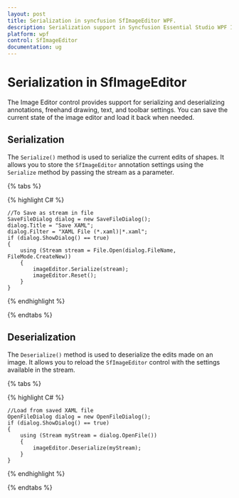 ```yaml
---
layout: post
title: Serialization in syncfusion SfImageEditor WPF.
description: Serialization support in Syncfusion Essential Studio WPF ImageEditor (SfImageEditor) control, its elements and more.
platform: wpf
control: SfImageEditor
documentation: ug
---
```


# Serialization in SfImageEditor

The Image Editor control provides support for serializing and deserializing annotations, freehand drawing, text, and toolbar settings. You can save the current state of the image editor and load it back when needed.

## Serialization

The `Serialize()` method is used to serialize the current edits of shapes. It allows you to store the `SfImageEditor` annotation settings using the `Serialize` method by passing the stream as a parameter.

{% tabs %}

{% highlight C# %}
    
	//To Save as stream in file
    SaveFileDialog dialog = new SaveFileDialog();
    dialog.Title = "Save XAML";
    dialog.Filter = "XAML File (*.xaml)|*.xaml";
    if (dialog.ShowDialog() == true)
    {
        using (Stream stream = File.Open(dialog.FileName, FileMode.CreateNew))
        {
            imageEditor.Serialize(stream);
            imageEditor.Reset();
        }
    }
    
	
{% endhighlight %}

{% endtabs %}

## Deserialization

The `Deserialize()` method is used to deserialize the edits made on an image. It allows you to reload the `SfImageEditor` control with the settings available in the stream.

{% tabs %}

{% highlight C# %}
       
    //Load from saved XAML file
    OpenFileDialog dialog = new OpenFileDialog();
    if (dialog.ShowDialog() == true)
    {
        using (Stream myStream = dialog.OpenFile())
        {
            imageEditor.Deserialize(myStream);
        }
    }

{% endhighlight %}

{% endtabs %}
